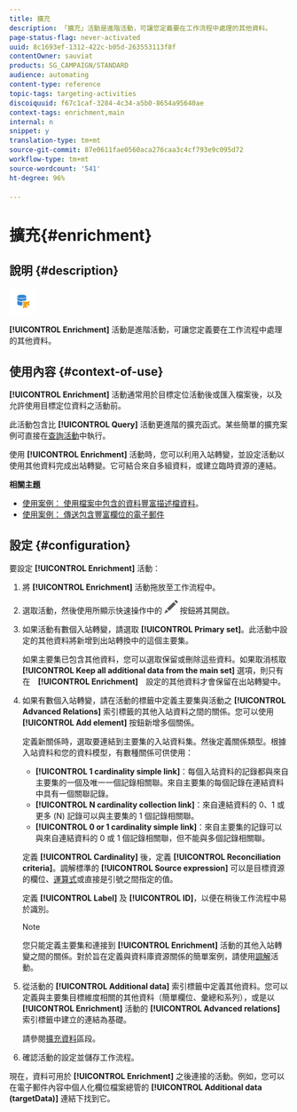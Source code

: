 ```yaml
---
title: 擴充
description: 「擴充」活動是進階活動，可讓您定義要在工作流程中處理的其他資料。
page-status-flag: never-activated
uuid: 8c1693ef-1312-422c-b05d-263553113f8f
contentOwner: sauviat
products: SG_CAMPAIGN/STANDARD
audience: automating
content-type: reference
topic-tags: targeting-activities
discoiquuid: f67c1caf-3284-4c34-a5b0-8654a95640ae
context-tags: enrichment,main
internal: n
snippet: y
translation-type: tm+mt
source-git-commit: 87e0611fae0560aca276caa3c4cf793e9c095d72
workflow-type: tm+mt
source-wordcount: '541'
ht-degree: 96%

---
```



# 擴充{#enrichment}

## 說明 {#description}

![](assets/enrichment.png)

**[!UICONTROL Enrichment]** 活動是進階活動，可讓您定義要在工作流程中處理的其他資料。

## 使用內容 {#context-of-use}

**[!UICONTROL Enrichment]** 活動通常用於目標定位活動後或匯入檔案後，以及允許使用目標定位資料之活動前。

此活動包含比 **[!UICONTROL Query]** 活動更進階的擴充函式。某些簡單的擴充案例可直接在[查詢活動](../../automating/using/query.md#enriching-data)中執行。

使用 **[!UICONTROL Enrichment]** 活動時，您可以利用入站轉變，並設定活動以使用其他資料完成出站轉變。它可結合來自多組資料，或建立臨時資源的連結。

**相關主題**

* [使用案例： 使用檔案中包含的資料豐富描述檔資料](../../automating/using/enriching-profile-data-file.md)。
* [使用案例： 傳送包含豐富欄位的電子郵件](../../automating/using/sending-email-enriched-fields.md)

## 設定 {#configuration}

要設定 **[!UICONTROL Enrichment]** 活動：

1. 將 **[!UICONTROL Enrichment]** 活動拖放至工作流程中。
1. 選取活動，然後使用所顯示快速操作中的 ![](assets/edit_darkgrey-24px.png) 按鈕將其開啟。
1. 如果活動有數個入站轉變，請選取 **[!UICONTROL Primary set]**。此活動中設定的其他資料將新增到出站轉換中的這個主要集。

   如果主要集已包含其他資料，您可以選取保留或刪除這些資料。如果取消核取 **[!UICONTROL Keep all additional data from the main set]** 選項，則只有在　**[!UICONTROL Enrichment]**　設定的其他資料才會保留在出站轉變中。

1. 如果有數個入站轉變，請在活動的標籤中定義主要集與活動之 **[!UICONTROL Advanced Relations]** 索引標籤的其他入站資料之間的關係。您可以使用 **[!UICONTROL Add element]** 按鈕新增多個關係。

   定義新關係時，選取要連結到主要集的入站資料集。然後定義關係類型。根據入站資料和您的資料模型，有數種關係可供使用：

   * **[!UICONTROL 1 cardinality simple link]**：每個入站資料的記錄都與來自主要集的一個及唯一一個記錄相關聯。來自主要集的每個記錄在連結資料中具有一個關聯記錄。
   * **[!UICONTROL N cardinality collection link]**：來自連結資料的 0、1 或更多 (N) 記錄可以與主要集的 1 個記錄相關聯。
   * **[!UICONTROL 0 or 1 cardinality simple link]**：來自主要集的記錄可以與來自連結資料的 0 或 1 個記錄相關聯，但不能與多個記錄相關聯。

   定義 **[!UICONTROL Cardinality]** 後，定義 **[!UICONTROL Reconciliation criteria]**。調解標準的 **[!UICONTROL Source expression]** 可以是目標資源的欄位、[運算式](../../automating/using/advanced-expression-editing.md)或直接是引號之間指定的值。

   定義 **[!UICONTROL Label]** 及 **[!UICONTROL ID]**，以便在稍後工作流程中易於識別。

   >[!NOTE]
   >
   >您只能定義主要集和連接到 **[!UICONTROL Enrichment]** 活動的其他入站轉變之間的關係。對於旨在定義與資料庫資源關係的簡單案例，請使用[調解](../../automating/using/reconciliation.md)活動。

1. 從活動的 **[!UICONTROL Additional data]** 索引標籤中定義其他資料。您可以定義與主要集目標維度相關的其他資料（簡單欄位、彙總和系列），或是以 **[!UICONTROL Enrichment]** 活動的 **[!UICONTROL Advanced relations]** 索引標籤中建立的連結為基礎。

   請參閱[擴充資料](../../automating/using/query.md#enriching-data)區段。

1. 確認活動的設定並儲存工作流程。

現在，資料可用於 **[!UICONTROL Enrichment]** 之後連接的活動。例如，您可以在電子郵件內容中個人化欄位檔案總管的 **[!UICONTROL Additional data (targetData)]** 連結下找到它。
